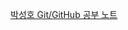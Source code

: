 [박성호 Git/GitHub 공부 노트](https://sunghothegamebird.notion.site/Git-GitHub-1d92ec95ce9280339742e0abe7640075?pvs=4)
